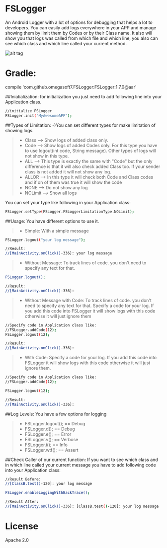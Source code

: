 
# FSLogger

An Android Logger with a lot of options for debugging that helps a lot to developers.
You can easily add logs everywhere in your APP and manage showing them by limit them by Codes or by their Class name. It also will show you that logs was called from which file and which line, you also can see which class and which line called your current method.


![alt tag](https://github.com/omegasoft7/FSLogger/blob/master/logger.png)


# Gradle:

compile 'com.github.omegasoft7.FSLogger:FSLogger:1.7.0@aar'


##Iniatialization:
for initialization you just need to add following line into your Application class.

```sh
//initialize FSLogger
FSLogger.init("MyAwesomeAPP");
```

##Types of Limitation:
-)You can set different types for make limitation of showing logs.
>- Class --> Show logs of added class only.
>- Code --> Show logs of added Codes only. For this type you have to use logout(int code, String message). Other types of logs will not show in this type.
>- ALL --> This type is exactly the same with "Code" but the only difference is that it will also check added Class too. If your sender class is not added it will not show any log.
>- ALLOR --> In this type it will check both Code and Class codes and if on of them was true it will show the code
>- NONE --> Do not show any log
>- NOLimit --> Show all logs

You can set your type like following in your Application class:
```sh
FSLogger.setType(FSLogger.FSLoggerLimitationType.NOLimit);
```

##Usage:
You have different options to use it.
>- Simple: With a simple message

```sh
FSLogger.logout("your log message");

//Result:
//[MainActivity.onClick()-336]: your log message
```

>- Without Message: To track lines of code. you don't need to specify any text for that.

```sh
FSLogger.logout();

//Result:
//[MainActivity.onClick()-336]:
```

>- Without Message with Code: To track lines of code. you don't need to specify any text for that. Specify a code for your log. If you add this code into FSLogger it will show logs with this code otherwise it will just ignore them

```sh
//Specify code in Application class like:
//FSLogger.addCode(12);
FSLogger.logout(12);

//Result:
//[MainActivity.onClick()-336]:
```

>- With Code: Specify a code for your log. If you add this code into FSLogger it will show logs with this code otherwise it will just ignore them.

```sh
//Specify code in Application class like:
//FSLogger.addCode(12);

FSLogger.logout(12);

//Result:
//[MainActivity.onClick()-336]:
```


##Log Levels:
You have a few options for logging
>- FSLogger.logout();  ==  Debug
>- FSLogger.d();  ==  Debug
>- FSLogger.e();  ==  Error
>- FSLogger.v();  ==  Verbose
>- FSLogger.i();  ==  Info
>- FSLogger.wtf();  ==  Assert



##Check Caller of our current function:
If you want to see which class and in which line called your current message you have to add following code into your Application class:

```sh
//Result Before:
//[ClassB.test()-120]: your log message

FSLogger.enableLoggingWithBackTrace();

//Result After:
//[MainActivity.onClick()-336]: [ClassB.test()-120]: your log message
```

# License
Apache 2.0
